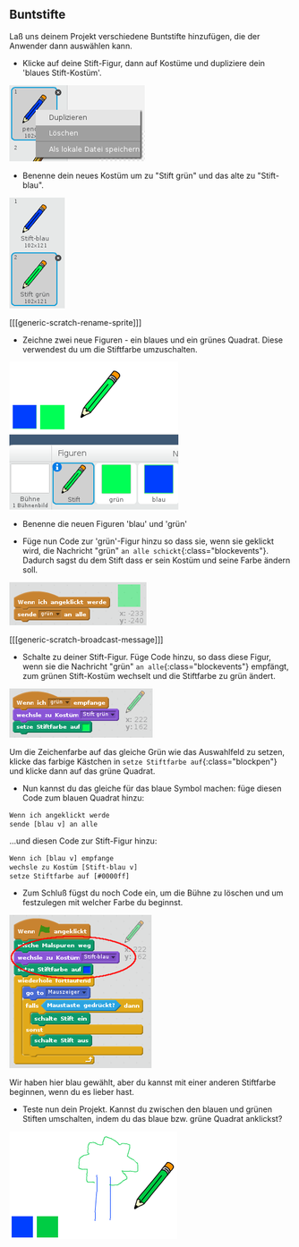 ## Buntstifte

Laß uns deinem Projekt verschiedene Buntstifte hinzufügen, die der Anwender dann auswählen kann.

+ Klicke auf deine Stift-Figur, dann auf Kostüme und dupliziere dein 'blaues Stift-Kostüm'.

![screenshot](images/paint-blue-duplicate.png)

+ Benenne dein neues Kostüm um zu "Stift grün" und das alte zu "Stift-blau".

![screenshot](images/paint-pencil-green.png)

[[[generic-scratch-rename-sprite]]]

+ Zeichne zwei neue Figuren - ein blaues und ein grünes Quadrat. Diese verwendest du um die Stiftfarbe umzuschalten.

![screenshot](images/paint-selectors.png)

+ Benenne die neuen Figuren 'blau' und 'grün'

+ Füge nun Code zur 'grün'-Figur hinzu so dass sie, wenn sie geklickt wird, die Nachricht "grün" `an alle schickt`{:class="blockevents"}. Dadurch sagst du dem Stift dass er sein Kostüm und seine Farbe ändern soll.

![Sende grün](images/paint-broadcast-green.png)

[[[generic-scratch-broadcast-message]]]

+ Schalte zu deiner Stift-Figur. Füge Code hinzu, so dass diese Figur, wenn sie die Nachricht "grün" `an alle`{:class="blockevents"} empfängt, zum grünen Stift-Kostüm wechselt und die Stiftfarbe zu grün ändert.

![Sende grün](images/broadcast-green.png)

Um die Zeichenfarbe auf das gleiche Grün wie das Auswahlfeld zu setzen, klicke das farbige Kästchen in `setze Stiftfarbe auf`{:class="blockpen"} und klicke dann auf das grüne Quadrat.

+ Nun kannst du das gleiche für das blaue Symbol machen: füge diesen Code zum blauen Quadrat hinzu:

```blocks
Wenn ich angeklickt werde
sende [blau v] an alle
```

...und diesen Code zur Stift-Figur hinzu:

```blocks
Wenn ich [blau v] empfange
wechsle zu Kostüm [Stift-blau v]
setze Stiftfarbe auf [#0000ff]
```

+ Zum Schluß fügst du noch Code ein, um die Bühne zu löschen und um festzulegen mit welcher Farbe du beginnst.

![Stift starten](images/start-pencil.png)

Wir haben hier blau gewählt, aber du kannst mit einer anderen Stiftfarbe beginnen, wenn du es lieber hast.

+ Teste nun dein Projekt. Kannst du zwischen den blauen und grünen Stiften umschalten, indem du das blaue bzw. grüne Quadrat anklickst?

![screenshot](images/paint-pens-test.png)